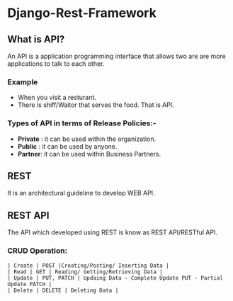 # Django-Rest-Framework

## What is API?
An API is a application programming interface that allows two are are more applications to talk to each other. 
### Example
- When you visit a resturant. 
- There is shiff/Waitor that serves the food. That is API.

### Types of API in terms of Release Policies:-
- **Private** : it can be used within the organization.
- **Public** : it can be used by anyone.
- **Partner**: it can be used within Business Partners.
    
## REST
It is an architectural guideline to develop WEB API.

## REST API
The API which developed using REST is know as REST API/RESTful API.

### CRUD Operation:

    | Create | POST |Creating/Posting/ Inserting Data |
    | Read | GET | Reading/ Getting/Retrieving Data |
    | Update | PUT, PATCH | Updaing Data - Complete Update PUT - Partial Update PATCH |
    | Delete | DELETE | Deleting Data |